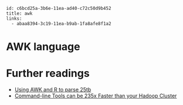 ```
id: c6bcd25a-3b6e-11ea-ad40-c72c50d9b452
title: awk
links:
  - abaa8394-3c19-11ea-b9ab-1fa8afe8f1a2
```

# AWK language 

# Further readings

* [Using AWK and R to parse 25tb][1]
* [Command-line Tools can be 235x Faster than your Hadoop Cluster][2]

[1]: https://livefreeordichotomize.com/2019/06/04/using_awk_and_r_to_parse_25tb/
[2]: https://adamdrake.com/command-line-tools-can-be-235x-faster-than-your-hadoop-cluster.html
